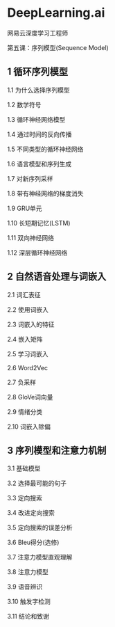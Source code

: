 # DeepLearning.ai

网易云深度学习工程师

第五课：序列模型(Sequence Model)

## 1 循环序列模型

1.1 为什么选择序列模型

1.2 数学符号

1.3 循环神经网络模型

1.4 通过时间的反向传播

1.5 不同类型的循环神经网络

1.6 语言模型和序列生成

1.7 对新序列采样

1.8 带有神经网络的梯度消失

1.9 GRU单元

1.10 长短期记忆(LSTM)

1.11 双向神经网络

1.12 深层循环神经网络

## 2 自然语音处理与词嵌入

2.1 词汇表征

2.2 使用词嵌入

2.3 词嵌入的特征

2.4 嵌入矩阵

2.5 学习词嵌入

2.6 Word2Vec

2.7 负采样

2.8 GloVe词向量

2.9 情绪分类

2.10 词嵌入除偏

## 3 序列模型和注意力机制

3.1 基础模型

3.2 选择最可能的句子

3.3 定向搜索

3.4 改进定向搜索

3.5 定向搜索的误差分析

3.6 Bleu得分(选修)

3.7 注意力模型直观理解

3.8 注意力模型

3.9 语音辨识

3.10 触发字检测

3.11 结论和致谢